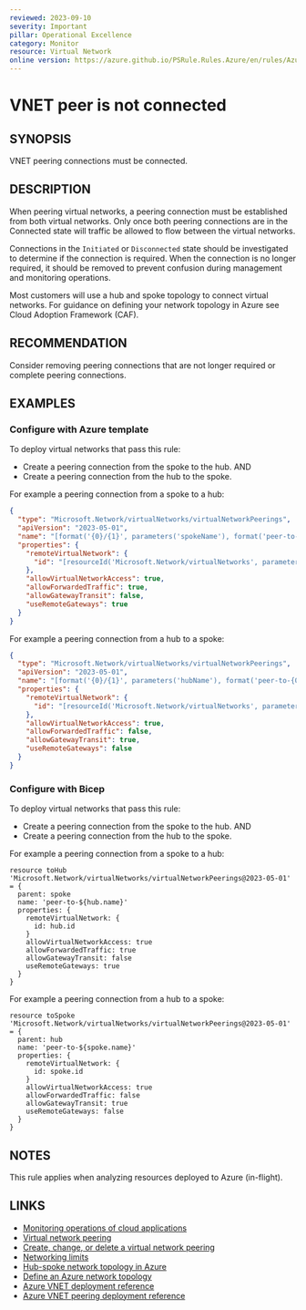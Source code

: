 ```yaml
---
reviewed: 2023-09-10
severity: Important
pillar: Operational Excellence
category: Monitor
resource: Virtual Network
online version: https://azure.github.io/PSRule.Rules.Azure/en/rules/Azure.VNET.PeerState/
---
```


# VNET peer is not connected

## SYNOPSIS

VNET peering connections must be connected.

## DESCRIPTION

When peering virtual networks, a peering connection must be established from both virtual networks.
Only once both peering connections are in the Connected state will traffic be allowed to flow between the virtual networks.

Connections in the `Initiated` or `Disconnected` state should be investigated to determine if the connection is required.
When the connection is no longer required, it should be removed to prevent confusion during management and monitoring operations.

Most customers will use a hub and spoke topology to connect virtual networks.
For guidance on defining your network topology in Azure see Cloud Adoption Framework (CAF).

## RECOMMENDATION

Consider removing peering connections that are not longer required or complete peering connections.

## EXAMPLES

### Configure with Azure template

To deploy virtual networks that pass this rule:

- Create a peering connection from the spoke to the hub. AND
- Create a peering connection from the hub to the spoke.

For example a peering connection from a spoke to a hub:

```json
{
  "type": "Microsoft.Network/virtualNetworks/virtualNetworkPeerings",
  "apiVersion": "2023-05-01",
  "name": "[format('{0}/{1}', parameters('spokeName'), format('peer-to-{0}', parameters('hubName')))]",
  "properties": {
    "remoteVirtualNetwork": {
      "id": "[resourceId('Microsoft.Network/virtualNetworks', parameters('hubName'))]"
    },
    "allowVirtualNetworkAccess": true,
    "allowForwardedTraffic": true,
    "allowGatewayTransit": false,
    "useRemoteGateways": true
  }
}
```

For example a peering connection from a hub to a spoke:

```json
{
  "type": "Microsoft.Network/virtualNetworks/virtualNetworkPeerings",
  "apiVersion": "2023-05-01",
  "name": "[format('{0}/{1}', parameters('hubName'), format('peer-to-{0}', parameters('spokeName')))]",
  "properties": {
    "remoteVirtualNetwork": {
      "id": "[resourceId('Microsoft.Network/virtualNetworks', parameters('spokeName'))]"
    },
    "allowVirtualNetworkAccess": true,
    "allowForwardedTraffic": false,
    "allowGatewayTransit": true,
    "useRemoteGateways": false
  }
}
```

### Configure with Bicep

To deploy virtual networks that pass this rule:

- Create a peering connection from the spoke to the hub. AND
- Create a peering connection from the hub to the spoke.

For example a peering connection from a spoke to a hub:

```bicep
resource toHub 'Microsoft.Network/virtualNetworks/virtualNetworkPeerings@2023-05-01' = {
  parent: spoke
  name: 'peer-to-${hub.name}'
  properties: {
    remoteVirtualNetwork: {
      id: hub.id
    }
    allowVirtualNetworkAccess: true
    allowForwardedTraffic: true
    allowGatewayTransit: false
    useRemoteGateways: true
  }
}
```

For example a peering connection from a hub to a spoke:

```bicep
resource toSpoke 'Microsoft.Network/virtualNetworks/virtualNetworkPeerings@2023-05-01' = {
  parent: hub
  name: 'peer-to-${spoke.name}'
  properties: {
    remoteVirtualNetwork: {
      id: spoke.id
    }
    allowVirtualNetworkAccess: true
    allowForwardedTraffic: false
    allowGatewayTransit: true
    useRemoteGateways: false
  }
}
```

## NOTES

This rule applies when analyzing resources deployed to Azure (in-flight).

## LINKS

- [Monitoring operations of cloud applications](https://learn.microsoft.com/azure/well-architected/devops/checklist)
- [Virtual network peering](https://learn.microsoft.com/azure/virtual-network/virtual-network-peering-overview)
- [Create, change, or delete a virtual network peering](https://learn.microsoft.com/azure/virtual-network/virtual-network-manage-peering#requirements-and-constraints)
- [Networking limits](https://learn.microsoft.com/azure/azure-resource-manager/management/azure-subscription-service-limits#networking-limits)
- [Hub-spoke network topology in Azure](https://learn.microsoft.com/azure/architecture/reference-architectures/hybrid-networking/hub-spoke)
- [Define an Azure network topology](https://learn.microsoft.com/azure/cloud-adoption-framework/ready/azure-best-practices/define-an-azure-network-topology)
- [Azure VNET deployment reference](https://learn.microsoft.com/azure/templates/microsoft.network/virtualnetworks)
- [Azure VNET peering deployment reference](https://learn.microsoft.com/azure/templates/microsoft.network/virtualnetworks/virtualnetworkpeerings)
